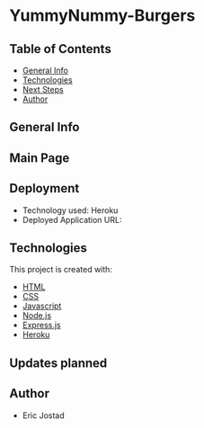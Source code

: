 # YummyNummy-Burgers


## Table of Contents
- [General Info](#general-info)
- [Technologies](#technologies)
- [Next Steps](#next-Steps)
- [Author](#author)

## General Info


## Main Page


## Deployment
* Technology used: Heroku
* Deployed Application URL: 


## Technologies
This project is created with:
- [HTML](https://html.com/)
- [CSS](https://www.w3.org/Style/CSS/Overview.en.html)
- [Javascript](https://www.javascript.com/)
- [Node.js](https://nodejs.org/en/)
- [Express.js](https://www.npmjs.com/package/express)
- [Heroku](https://heroku.com/)

## Updates planned


## Author
- Eric Jostad